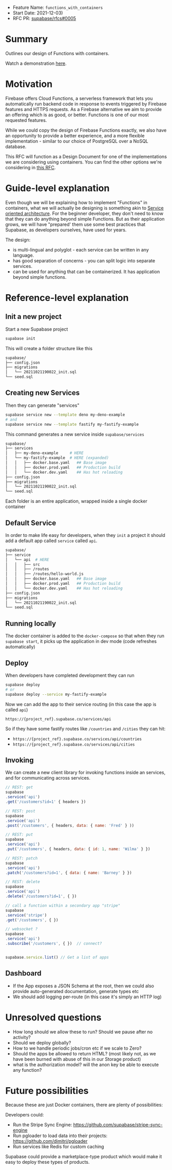 - Feature Name: `functions_with_containers`
- Start Date: 2021-12-03)
- RFC PR: [supabase/rfcs#0005](https://github.com/supabase/rfcs/pull/0005)

# Summary
[summary]: #summary

Outlines our design of Functions with containers.

Watch a demonstration [here](https://github.com/supabase/rfcs/pull/5).

# Motivation
[motivation]: #motivation

Firebase offers Cloud Functions, a serverless framework that lets you automatically run backend code in response to events triggered by Firebase features and HTTPS requests. As a Firebase alternative we aim to provide an offering which is as good, or better. Functions is one of our most requested features.

While we could copy the design of Firebase Functions exactly, we also have an opportunity to provide a better experience, and a more flexible implementation - similar to our choice of PostgreSQL over a NoSQL database.

This RFC will function as a Design Document for one of the implementations we are considering using containers. You can find the other options we're considering in [this RFC](https://github.com/supabase/rfcs/blob/rfc/functions/rfc/0004-functions.md).

# Guide-level explanation
[guide-level-explanation]: #guide-level-explanation

Even though we will be explaining how to implement "Functions" in containers, what we will actually be designing is something akin to [Service oriented architecture](https://en.wikipedia.org/wiki/Service-oriented_architecture). For the beginner developer, they don't need to know that they can do anything beyond simple Functions. But as their application grows, we will have "prepared' them use some best practices that Supabase, as developers ourselves, have used for years.

The design:

- is multi-lingual and polyglot - each service can be written in any language.
- has good separation of concerns - you can split logic into separate services.
- can be used for anything that can be containerized. It has application beyond simple functions.


# Reference-level explanation
[reference-level-explanation]: #reference-level-explanation

## Init a new project

Start a new Supabase project

```bash
supabase init
```

This will create a folder structure like this

```bash
supabase/
├── config.json
├── migrations
│   └── 20211021190022_init.sql
└── seed.sql
```

## Creating new Services

Then they can generate "services"

```bash
supabase service new --template deno my-deno-example
# and
supabase service new --template fastify my-fastify-example
```

This command generates a new service inside `supabase/services`

```bash
supabase/
├── services
│   ├── my-deno-example     # HERE
│   └── my-fastify-example  # HERE (expanded)
│   │   ├── docker.base.yaml   ## Base image 
│   │   ├── docker.prod.yaml   ## Production build
│   │   └── docker.dev.yaml    ## Has hot reloading
├── config.json
├── migrations
│   └── 20211021190022_init.sql
└── seed.sql
```

Each folder is an entire application, wrapped inside a single docker container


## Default Service

In order to make life easy for developers, when they `init` a project it should add a default app called `service` called `api`. 

```bash
supabase/
├── service
│   └── api  # HERE
│   │   ├── src 
│   │   ├── /routes 
│   │   ├── /routes/hello-world.js 
│   │   ├── docker.base.yaml   ## Base image 
│   │   ├── docker.prod.yaml   ## Production build
│   │   └── docker.dev.yaml    ## Has hot reloading
├── config.json
├── migrations
│   └── 20211021190022_init.sql
└── seed.sql
```
## Running locally

The docker container is added to the `docker-compose` so that when they run `supabase start`, it picks up the application in dev mode (code refreshes automatically)


## Deploy

When developers have completed development they can run

```bash
supabase deploy
# or 
supabase deploy --service my-fastify-example
```

Now we can add the app to their service routing (in this case the app is called `api`)

`https://{project_ref}.supabase.co/services/api`

So if they have some fastify routes like `/countries` and `/cities` they can hit:

- `https://{project_ref}.supabase.co/services/api/countries`
- `https://{project_ref}.supabase.co/services/api/cities`



## Invoking

We can create a new client library for invoking functions inside an services, and for communicating across services.

```js
// REST: get
supabase
.service('api')
.get('/customers?id=1' { headers })

// REST: post
supabase
.service('api')
.post('/customers', { headers, data: { name: 'Fred' } ))

// REST: put
supabase
.service('api')
.put('/customers', { headers, data: { id: 1, name: 'Wilma' } })

// REST: patch
supabase
.service('api')
.patch('/customers?id=1', { data: { name: 'Barney' } })

// REST: delete
supabase
.service('api')
.delete('/customers?id=1', { })

// call a function within a secondary app "stripe"
supabase
.service('stripe')
.get('/customers', { })

// websocket ?
supabase
.service('api')
.subscribe('/customers', { })  // connect?


supabase.service.list() // Get a list of apps
```

## Dashboard

- If the App exposes a JSON Schema at the root, then we could also provide auto-generated documentation, generate types etc
- We should add logging per-route (in this case it's simply an HTTP log)


# Unresolved questions
[unresolved-questions]: #unresolved-questions

- How long should we allow these to run? Should we pause after no activity?
- Should we deploy globally?
- How to we handle periodic jobs/cron etc if we scale to Zero?
- Should the apps be allowed to return HTML? (most likely not, as we have been burned with abuse of this in our Storage product)
- what is the authorization model? will the anon key be able to execute any function?

# Future possibilities
[future-possibilities]: #future-possibilities

Because these are just Docker containers, there are plenty of possibilities:

Developers could:

- Run the Stripe Sync Engine: https://github.com/supabase/stripe-sync-engine
- Run pgloader to load data into their projects: https://github.com/dimitri/pgloader
- Run services like Redis for custom caching

Supabase could provide a marketplace-type product which would make it easy to deploy these types of products.